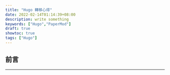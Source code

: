 ```yaml
---
title: "Hugo 轉移心得"
date: 2022-02-14T01:14:39+08:00
description: write something
keywords: ["Hugo","PaperMod"]
draft: true
showtoc: true
tags: ["Hugo"]
---
```


## 前言

______________________________________________________________________
